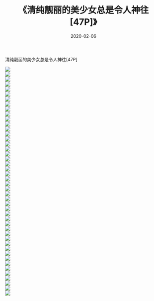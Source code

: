 ﻿---
layout: post
title:  《清纯靓丽的美少女总是令人神往[47P]》
date:   2020-02-06
img: http://img.660000.xyz/Sharelink/唯美/2020/清纯靓丽的美少女总是令人神往[47P]/000.jpg
categories: [美女, 清纯, 唯美]
---

清纯靓丽的美少女总是令人神往[47P]

  ![](http://img.660000.xyz/Sharelink/唯美/2020/清纯靓丽的美少女总是令人神往[47P]/001.jpg) <br> ![](http://img.660000.xyz/Sharelink/唯美/2020/清纯靓丽的美少女总是令人神往[47P]/002.jpg) <br> ![](http://img.660000.xyz/Sharelink/唯美/2020/清纯靓丽的美少女总是令人神往[47P]/003.jpg) <br> ![](http://img.660000.xyz/Sharelink/唯美/2020/清纯靓丽的美少女总是令人神往[47P]/004.jpg) <br> ![](http://img.660000.xyz/Sharelink/唯美/2020/清纯靓丽的美少女总是令人神往[47P]/005.jpg) <br> ![](http://img.660000.xyz/Sharelink/唯美/2020/清纯靓丽的美少女总是令人神往[47P]/006.jpg) <br> ![](http://img.660000.xyz/Sharelink/唯美/2020/清纯靓丽的美少女总是令人神往[47P]/007.jpg) <br> ![](http://img.660000.xyz/Sharelink/唯美/2020/清纯靓丽的美少女总是令人神往[47P]/008.jpg) <br> ![](http://img.660000.xyz/Sharelink/唯美/2020/清纯靓丽的美少女总是令人神往[47P]/009.jpg) <br> ![](http://img.660000.xyz/Sharelink/唯美/2020/清纯靓丽的美少女总是令人神往[47P]/010.jpg) <br> ![](http://img.660000.xyz/Sharelink/唯美/2020/清纯靓丽的美少女总是令人神往[47P]/011.jpg) <br> ![](http://img.660000.xyz/Sharelink/唯美/2020/清纯靓丽的美少女总是令人神往[47P]/012.jpg) <br> ![](http://img.660000.xyz/Sharelink/唯美/2020/清纯靓丽的美少女总是令人神往[47P]/013.jpg) <br> ![](http://img.660000.xyz/Sharelink/唯美/2020/清纯靓丽的美少女总是令人神往[47P]/014.jpg) <br> ![](http://img.660000.xyz/Sharelink/唯美/2020/清纯靓丽的美少女总是令人神往[47P]/015.jpg) <br> ![](http://img.660000.xyz/Sharelink/唯美/2020/清纯靓丽的美少女总是令人神往[47P]/016.jpg) <br> ![](http://img.660000.xyz/Sharelink/唯美/2020/清纯靓丽的美少女总是令人神往[47P]/017.jpg) <br> ![](http://img.660000.xyz/Sharelink/唯美/2020/清纯靓丽的美少女总是令人神往[47P]/018.jpg) <br> ![](http://img.660000.xyz/Sharelink/唯美/2020/清纯靓丽的美少女总是令人神往[47P]/019.jpg) <br> ![](http://img.660000.xyz/Sharelink/唯美/2020/清纯靓丽的美少女总是令人神往[47P]/020.jpg) <br> ![](http://img.660000.xyz/Sharelink/唯美/2020/清纯靓丽的美少女总是令人神往[47P]/021.jpg) <br> ![](http://img.660000.xyz/Sharelink/唯美/2020/清纯靓丽的美少女总是令人神往[47P]/022.jpg) <br> ![](http://img.660000.xyz/Sharelink/唯美/2020/清纯靓丽的美少女总是令人神往[47P]/023.jpg) <br> ![](http://img.660000.xyz/Sharelink/唯美/2020/清纯靓丽的美少女总是令人神往[47P]/024.jpg) <br> ![](http://img.660000.xyz/Sharelink/唯美/2020/清纯靓丽的美少女总是令人神往[47P]/025.jpg) <br> ![](http://img.660000.xyz/Sharelink/唯美/2020/清纯靓丽的美少女总是令人神往[47P]/026.jpg) <br> ![](http://img.660000.xyz/Sharelink/唯美/2020/清纯靓丽的美少女总是令人神往[47P]/027.jpg) <br> ![](http://img.660000.xyz/Sharelink/唯美/2020/清纯靓丽的美少女总是令人神往[47P]/028.jpg) <br> ![](http://img.660000.xyz/Sharelink/唯美/2020/清纯靓丽的美少女总是令人神往[47P]/029.jpg) <br> ![](http://img.660000.xyz/Sharelink/唯美/2020/清纯靓丽的美少女总是令人神往[47P]/030.jpg) <br> ![](http://img.660000.xyz/Sharelink/唯美/2020/清纯靓丽的美少女总是令人神往[47P]/031.jpg) <br> ![](http://img.660000.xyz/Sharelink/唯美/2020/清纯靓丽的美少女总是令人神往[47P]/032.jpg) <br> ![](http://img.660000.xyz/Sharelink/唯美/2020/清纯靓丽的美少女总是令人神往[47P]/033.jpg) <br> ![](http://img.660000.xyz/Sharelink/唯美/2020/清纯靓丽的美少女总是令人神往[47P]/034.jpg) <br> ![](http://img.660000.xyz/Sharelink/唯美/2020/清纯靓丽的美少女总是令人神往[47P]/035.jpg) <br> ![](http://img.660000.xyz/Sharelink/唯美/2020/清纯靓丽的美少女总是令人神往[47P]/036.jpg) <br> ![](http://img.660000.xyz/Sharelink/唯美/2020/清纯靓丽的美少女总是令人神往[47P]/037.jpg) <br> ![](http://img.660000.xyz/Sharelink/唯美/2020/清纯靓丽的美少女总是令人神往[47P]/038.jpg) <br> ![](http://img.660000.xyz/Sharelink/唯美/2020/清纯靓丽的美少女总是令人神往[47P]/039.jpg) <br> ![](http://img.660000.xyz/Sharelink/唯美/2020/清纯靓丽的美少女总是令人神往[47P]/040.jpg) <br> ![](http://img.660000.xyz/Sharelink/唯美/2020/清纯靓丽的美少女总是令人神往[47P]/041.jpg) <br> ![](http://img.660000.xyz/Sharelink/唯美/2020/清纯靓丽的美少女总是令人神往[47P]/042.jpg) <br> ![](http://img.660000.xyz/Sharelink/唯美/2020/清纯靓丽的美少女总是令人神往[47P]/043.jpg) <br> ![](http://img.660000.xyz/Sharelink/唯美/2020/清纯靓丽的美少女总是令人神往[47P]/044.jpg) <br> ![](http://img.660000.xyz/Sharelink/唯美/2020/清纯靓丽的美少女总是令人神往[47P]/045.jpg) <br> ![](http://img.660000.xyz/Sharelink/唯美/2020/清纯靓丽的美少女总是令人神往[47P]/046.jpg) <br>